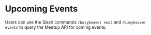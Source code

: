 # Upcoming Events

Users can use the Slash commands `/busybeaver next` and `/busybeaver events`
to query the Meetup API for coming events.
